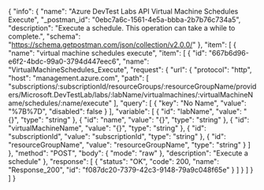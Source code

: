 {
  "info": {
    "name": "Azure DevTest Labs API Virtual Machine Schedules Execute",
    "_postman_id": "0ebc7a6c-1561-4e5a-bbba-2b7b76c734a5",
    "description": "Execute a schedule. This operation can take a while to complete.",
    "schema": "https://schema.getpostman.com/json/collection/v2.0.0/"
  },
  "item": [
    {
      "name": "virtual machine schedules execute",
      "item": [
        {
          "id": "667b6d96-e6f2-4bdc-99a0-3794d447eec6",
          "name": "VirtualMachineSchedules_Execute",
          "request": {
            "url": {
              "protocol": "http",
              "host": "management.azure.com",
              "path": [
                "subscriptions/:subscriptionId/resourceGroups/:resourceGroupName/providers/Microsoft.DevTestLab/labs/:labName/virtualmachines/:virtualMachineName/schedules/:name/execute"
              ],
              "query": [
                {
                  "key": "No Name",
                  "value": "%7B%7D",
                  "disabled": false
                }
              ],
              "variable": [
                {
                  "id": "labName",
                  "value": "{}",
                  "type": "string"
                },
                {
                  "id": "name",
                  "value": "{}",
                  "type": "string"
                },
                {
                  "id": "virtualMachineName",
                  "value": "{}",
                  "type": "string"
                },
                {
                  "id": "subscriptionId",
                  "value": "subscriptionId",
                  "type": "string"
                },
                {
                  "id": "resourceGroupName",
                  "value": "resourceGroupName",
                  "type": "string"
                }
              ]
            },
            "method": "POST",
            "body": {
              "mode": "raw"
            },
            "description": "Execute a schedule"
          },
          "response": [
            {
              "status": "OK",
              "code": 200,
              "name": "Response_200",
              "id": "f087dc20-7379-42c3-9148-79a9c048f65e"
            }
          ]
        }
      ]
    }
  ]
}